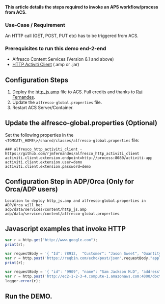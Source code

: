 #### This article details the steps required to invoke an APS workflow/process from ACS.

### Use-Case / Requirement
An HTTP call (GET, POST, PUT etc) has to be triggered from ACS.

### Prerequisites to run this demo end-2-end

* Alfresco Content Services (Version 6.1 and above)
* [HTTP Activiti Client](../alfresco-http-activiti-client) (.amp or .jar)


## Configuration Steps
1. Deploy the [http_js.amp](assets/http_js.amp) file to ACS. Full credits and thanks to [Rui Fernandes](https://github.com/rjmfernandes).
2. Update the `alfresco-global.properties` file.
3. Restart ACS Server/Container.

## Update the alfresco-global.properties (Optional)
Set the following properties in the `<TOMCAT\_HOME\>/shared/classes/alfresco-global.properties` file:

```properties
### alfresco_http_activiti_client - https://github.com/rjmfernandes/alfresco_http_activiti_client
activiti.client.extension.endpoint=http://process:8080/activiti-app
activiti.client.extension.user=demo
activiti.client.extension.password=demo
```

## Configuration Step in ADP/Orca (Only for Orca/ADP users)
```
Location to deploy http_js.amp and alfresco-global.properties in ADP/Orca will be: 
adp/data/services/content/http_js.amp
adp/data/services/content/alfresco-global.properties
```


## Javascript examples that invoke HTTP

```javascript
var r = http.get("http://www.google.com");
print(r);
```

```javascript
var requestBody = '{ "Id": 78912,  "Customer": "Jason Sweet", "Quantity": 1,  "Price": 18.00 }';
var r = http.post('https://reqbin.com/echo/post/json',requestBody,"application/json",'myuser','mypassword');
print(r);
```

```javascript
var requestBody = '{ "id": "9909", "name": "Sam Jackson M.D", "address": "123 Sample Ave, Harford, CT 08661"}';
var r = http.post('http://ec2-1-2-3-4.compute-1.amazonaws.com:4000/doctors', requestBody, "", "", "");
logger.error(r);
```

## Run the DEMO.

